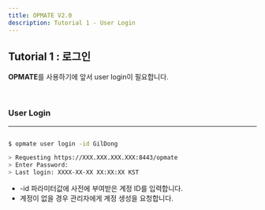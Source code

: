 ```yaml
---
title: OPMATE V2.0
description: Tutorial 1 - User Login
---
```


## Tutorial 1 : 로그인

**OPMATE**를 사용하기에 앞서 <inline>user login</inline>이 필요합니다.

<br>

### User Login
- - -

```bash

$ opmate user login -id GilDong

> Requesting https://XXX.XXX.XXX.XXX:8443/opmate
> Enter Password:
> Last login: XXXX-XX-XX XX:XX:XX KST

```

- <body><inline>-id</inline> 파라미터값에 사전에 부여받은 계정 ID를 입력합니다.</body>
- 계정이 없을 경우 관리자에게 계정 생성을 요청합니다.



